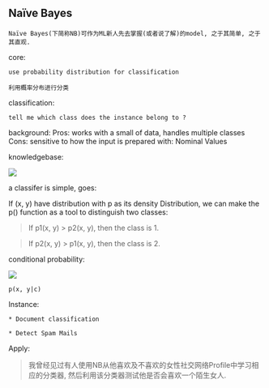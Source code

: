 Naïve Bayes
-------


    Naïve Bayes(下简称NB)可作为ML新人先去掌握(或者说了解)的model, 之于其简单, 之于其直观.


core:

    use probability distribution for classification

    利用概率分布进行分类

classification:

    tell me which class does the instance belong to ?

background:
    Pros: works with a small of data, handles multiple classes
    Cons: sensitive to how the input is prepared
    with: Nominal Values


knowledgebase:

![](http://i12.tietuku.com/d06173caf1a59d6ds.png)

a classifer is simple, goes:

If (x, y) have distribution with p as its density Distribution, we can make the p() function as a tool to distinguish two classes:

> If p1(x, y) > p2(x, y), then the class is 1.

> If p2(x, y) > p1(x, y), then the class is 2.


conditional probability:

![](http://i13.tietuku.com/9dea23c911812836s.png)

    p(x, y|c)



Instance:

    * Document classification

    * Detect Spam Mails



Apply:

> 我曾经见过有人使用NB从他喜欢及不喜欢的女性社交网络Profile中学习相应的分类器, 然后利用该分类器测试他是否会喜欢一个陌生女人.




